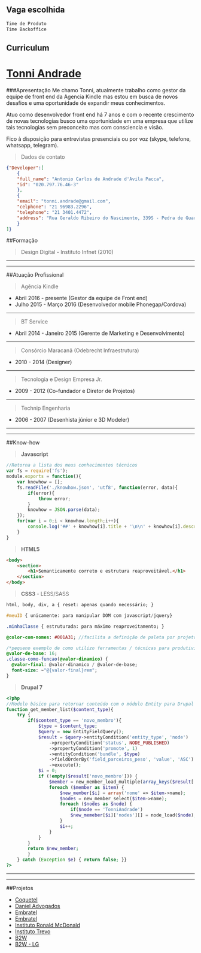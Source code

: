 ## Vaga escolhida
```javascript
Time de Produto
Time Backoffice
```
## Curriculum 


[Tonni Andrade](https://www.linkedin.com/in/tonniandradedesign)
==================

###Apresentação
Me chamo Tonni, atualmente trabalho como gestor da equipe de front end da Agencia Kindle mas estou em busca de novos desafios e uma oportunidade de expandir meus conhecimentos.

Atuo como desenvolvedor front end há 7 anos e com o recente crescimento de novas tecnologias busco uma oportunidade em uma empresa que utilize tais tecnologias sem preconceito mas com consciencia e visão.

Fico à disposição para entrevistas presenciais ou por voz (skype, telefone, whatsapp, telegram).

>Dados de contato
```json
{"Developer":[
    {
    "full_name": "Antonio Carlos de Andrade d'Avila Pacca",
    "id": "020.797.76.46-3"
    },
    {
    "email": "tonni.andrade@gmail.com",
    "celphone": "21 96983.2296",
    "telephone": "21 3401.4472",
    "address": "Rua Geraldo Ribeiro do Nascimento, 339S - Pedra de Guaratiba - CEP:23030-330"
    }
]}
```

##Formação
>Design Digital - Instituto Infnet (2010)
___________________________________________________________
___________________________________________________________

##Atuação Profissional
>Agência Kindle
    
* Abril 2016 - presente (Gestor da equipe de Front end)
* Julho 2015 - Março 2016 (Desenvolvedor mobile Phonegap/Cordova)

___

>BT Service

* Abril 2014 - Janeiro 2015 (Gerente de Marketing e Desenvolvimento)

___

>Consórcio Maracanã (Odebrecht Infraestrutura)

* 2010 - 2014 (Designer)

___

>Tecnologia e Design Empresa Jr.

* 2009 - 2012 (Co-fundador e Diretor de Projetos)

___

>Technip Engenharia

* 2006 - 2007 (Desenhista júnior e 3D Modeler)

___________________________________________________________
___________________________________________________________


##Know-how

>**Javascript**
```javascript
//Retorna a lista dos meus conhecimentos técnicos
var fs = require('fs');
module.exports = function(){
    var knowhow = [];
    fs.readFile('./knowhow.json', 'utf8', function(error, data){
        if(error){
            throw error;
        }
        knowhow = JSON.parse(data);
    });
    for(var i = 0;i < knowhow.length;i++){
        console.log('##' + knowhow[i].title + '\n\n' + knowhow[i].description);
    }
}
```

>**HTML5** 
```html
<body>
    <section>
        <h1>Semanticamente correto e estrutura reaproveitável.</h1>
    </section>
</body>
```

>**CSS3** - LESS/SASS 
```sass
html, body, div, a { reset: apenas quando necessário; }

#meuID { unicamente: para manipular DOM com javascript/jquery}

.minhaClasse { estruturada: para máximo reaproveitamento; }

@color-com-nomes: #001A31; //facilita a definição de paleta por projeto

/*pequeno exemplo de como utilizo ferramentas / técnicas para produtividade*/
@valor-de-base: 16;
.classe-como-funcao(@valor-dinamico) {
  @valor-final: @valor-dinamico / @valor-de-base;
  font-size: ~"@{valor-final}rem";
}
```
>**Drupal 7**
```php
<?php
//Modelo básico para retornar conteúdo com o módulo Entity para Drupal 7
function get_member_list($content_type){
    try {
        if($content_type == 'novo_membro'){
            $type = $content_type;
            $query = new EntityFieldQuery();
            $result = $query->entityCondition('entity_type', 'node')
                ->propertyCondition('status', NODE_PUBLISHED)
                ->propertyCondition('promote', 1)
                ->entityCondition('bundle', $type)
                ->fieldOrderBy('field_parceiros_peso', 'value', 'ASC')
                ->execute();
            $i = 0;
            if (!empty($result['novo_membro'])) {
                $member = new_member_load_multiple(array_keys($result['novo_membro']));
                foreach ($member as $item) {
                    $new_member[$i] = array('nome' => $item->name);
                    $nodes = new_member_select($item->name);
                    foreach ($nodes as $node) {
                        if($node == 'TonniAndrade')
                        $new_memeber[$i]['nodes'][] = node_load($node);
                    }
                    $i++;
                }
            }
        }
        return $new_member;
        }
    } catch (Exception $e) { return false; }}
?>
```
___________________________________________________________
___________________________________________________________

##Projetos
* [Coquetel](http://coquetel.com.br)
* [Daniel Advogados](http://www.daniel-ip.com)
* [Embratel](http://www.ideiasquemovem.com.br)
* [Embratel](http://www.embratel.com.br/50anos)
* [Instituto Ronald McDonald](https://www.institutoronalddoacao.org)
* [Instituto Trevo](http://www.institutotrevo.com.br)
* [B2W](http://www.midiakitb2w.com.br/)
* [B2W - LG](http://www.americanas.com.br/lg)
